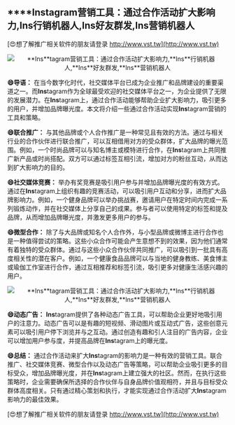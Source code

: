 ## ****Ins**tagram营销工具：通过合作活动扩大影响力,**Ins**行销机器人,**Ins**好友群发,**Ins**营销机器人**

[😍想了解推广相关软件的朋友请登录 http://www.vst.tw](http://www.vst.tw)

 <center><img src="https://vst.tw/MP4/tuiguang/png/0.png" alt="**Ins**tagram营销工具：通过合作活动扩大影响力,**Ins**行销机器人,**Ins**好友群发,**Ins**营销机器人"></center>

**😄导语：**
在当今数字化时代，社交媒体平台已成为企业推广和品牌建设的重要渠道之一。而**Ins**tagram作为全球最受欢迎的社交媒体平台之一，为企业提供了无限的发展潜力。在**Ins**tagram上，通过合作活动能够帮助企业扩大影响力，吸引更多的用户，并增加品牌曝光度。本文将介绍一些通过合作活动实现**Ins**tagram营销的工具和策略。

**😄联合推广：**
与其他品牌或个人合作推广是一种常见且有效的方法。通过与相关行业的合作伙伴进行联合推广，可以互相借用对方的受众群体，扩大品牌的曝光范围。例如，一个时尚品牌可以与知名博主或模特进行合作，在**Ins**tagram上共同推广新产品或时尚搭配。双方可以通过标签互相引流，增加对方的粉丝互动，从而达到扩大影响力的目的。

**😄社交媒体竞赛：**
举办有奖竞赛是吸引用户参与并增加品牌曝光度的有效方式。通过在**Ins**tagram上组织有趣的竞赛活动，可以吸引用户互动和分享，进而扩大品牌影响力。例如，一个健身品牌可以举办挑战赛，邀请用户在特定时间内完成一系列锻炼动作，并在社交媒体上分享自己的成果。参与者可以使用特定的标签和提及品牌，从而增加品牌曝光度，并激发更多用户的参与。

**😄微型合作：**
除了与大品牌或知名个人合作外，与小型品牌或微博主进行合作也是一种值得尝试的策略。这些小众合作可能会产生意想不到的效果，因为他们通常有着独特的受众群体。通过与这些小众合作伙伴共同推广，可以吸引到一批具有高度相关性的潜在客户。例如，一个健康食品品牌可以与当地的健身教练、美食博主或瑜伽工作室进行合作，通过互相推荐和标签引流，吸引更多对健康生活感兴趣的用户。

 <center><img src="https://vst.tw/MP4/tuiguang/png/6.png" alt="**Ins**tagram营销工具：通过合作活动扩大影响力,**Ins**行销机器人,**Ins**好友群发,**Ins**营销机器人"></center>

**😄动态广告：**
**Ins**tagram提供了各种动态广告工具，可以帮助企业更好地吸引用户的注意力。动态广告可以是有趣的短视频、滑动图片或互动式广告，这些创意元素可以吸引用户停下浏览并与之互动。通过创造有趣和引人注目的广告内容，企业可以增加用户参与度，并提高品牌在**Ins**tagram上的曝光度。

**😄总结：**
通过合作活动来扩大**Ins**tagram的影响力是一种有效的营销工具。联合推广、社交媒体竞赛、微型合作以及动态广告等策略，可以帮助企业吸引更多的目标受众，增加品牌曝光度，并在**Ins**tagram上建立强大的社区。然而，在执行这些策略时，企业需要确保所选择的合作伙伴与自身品牌价值观相符，并且与目标受众群体高度相关。只有通过精心策划和执行，才能实现通过合作活动扩大**Ins**tagram影响力的最佳效果。

[😍想了解推广相关软件的朋友请登录 http://www.vst.tw](http://www.vst.tw)




